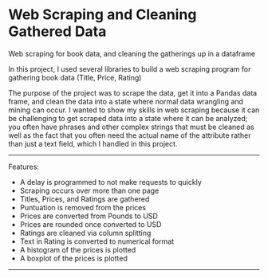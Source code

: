 # Web Scraping and Cleaning Gathered Data
Web scraping for book data, and cleaning the gatherings up in a dataframe

In this project, I used several libraries to build a web scraping program for gathering book data (Title, Price, Rating)

The purpose of the project was to scrape the data, get it into a Pandas data frame, and clean the data into a state where normal data wrangling and mining can occur. I wanted to show my skills in web scraping because it can be challenging to get scraped data into a state where it can be analyzed; you often have phrases and other complex strings that must be cleaned as well as the fact that you often need the actual name of the attribute rather than just a text field, which I handled in this project.

***

Features:

* A delay is programmed to not make requests to quickly
* Scraping occurs over more than one page
* Titles, Prices, and Ratings are gathered
* Puntuation is removed from the prices
* Prices are converted from Pounds to USD
* Prices are rounded once converted to USD
* Ratings are cleaned via column splitting
* Text in Rating is converted to numerical format
* A histogram of the prices is plotted
* A boxplot of the prices is plotted

***
